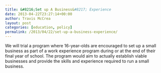 ```yaml
---
title: &#8216;Set up A Business&#8217; Experience
date: 2013-04-22T23:27:14+00:00
author: Travis McCrea
layout: post
categories: [education, policy]
permalink: /2013/04/22/set-up-a-business-experience/
---
```

We will trial a program where 16-year-olds are encouraged to set up a small business as part of a work experience program during or at the end of their final year of school. The program would aim to actually establish viable businesses and provide the skills and experience required to run a small business.